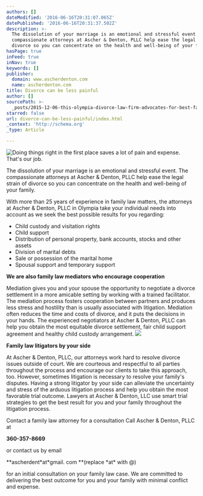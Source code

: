 ```yaml
---
authors: []
dateModified: '2016-06-16T20:31:07.065Z'
datePublished: '2016-06-16T20:31:37.502Z'
description: >-
  The dissolution of your marriage is an emotional and stressful event. The
  compassionate attorneys at Ascher & Denton, PLLC help ease the legal strain of
  divorce so you can concentrate on the health and well-being of your family.
hasPage: true
inFeed: true
inNav: true
keywords: []
publisher:
  domain: www.ascherdenton.com
  name: ascherdenton.com
title: Divorce can be less painful
author: []
sourcePath: >-
  _posts/2015-12-06-this-olympia-divorce-law-firm-advocates-for-best-family-outc.md
starred: false
url: divorce-can-be-less-painful/index.html
_context: 'http://schema.org'
_type: Article

---
```

![Doing things right in the first place saves a lot of pain and expense. That's our job.](https://s3-us-west-2.amazonaws.com/the-grid-img/p/2dfa2627da448574841da407dcc8fc6532ea1cd1.jpg)

The dissolution of your marriage is an emotional and stressful event. The compassionate attorneys at Ascher & Denton, PLLC help ease the legal strain of divorce so you can concentrate on the health and well-being of your family.

With more than 25 years of experience in family law matters, the attorneys at Ascher & Denton, PLLC in Olympia take your individual needs into account as we seek the best possible results for you regarding:

* Child custody and visitation rights
* Child support
* Distribution of personal property, bank accounts, stocks and other assets
* Division of marital debts
* Sale or possession of the marital home
* Spousal support and temporary support

**We are also family law mediators who encourage cooperation**

Mediation gives you and your spouse the opportunity to negotiate a divorce settlement in a more amicable setting by working with a trained facilitator. The mediation process fosters cooperation between partners and produces less stress and hostility than is usually associated with litigation. Mediation often reduces the time and costs of divorce, and it puts the decisions in your hands. The experienced negotiators at Ascher & Denton, PLLC can help you obtain the most equitable divorce settlement, fair child support agreement and healthy child custody arrangement.
![](https://s3-us-west-2.amazonaws.com/the-grid-img/p/84c21cd49160f167d41606d18c3bee2f6f2f29da.jpg)

**Family law litigators by your side**

At Ascher & Denton, PLLC, our attorneys work hard to resolve divorce issues outside of court. We are courteous and respectful to all parties throughout the process and encourage our clients to take this approach, too. However, sometimes litigation is necessary to resolve your family's disputes. Having a strong litigator by your side can alleviate the uncertainty and stress of the arduous litigation process and help you obtain the most favorable trial outcome. Lawyers at Ascher & Denton, LLC use smart trial strategies to get the best result for you and your family throughout the litigation process.

Contact a family law attorney for a consultation Call Ascher & Denton, PLLC at

**360-357-8669**

or contact us by email

**ascherdent\*at\*gmail. com **(replace \*at\* with @)

for an initial consultation on your family law case. We are committed to delivering the best outcome for you and your family with minimal conflict and expense.